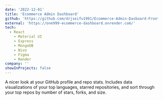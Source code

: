 ```yaml
---
date: '2022-12-01'
title: 'Ecommerce Admin Dashboard'
github: 'https://github.com/drjseifu1991/Ecommerce-Admin-Dasboard-FrontEnd'
external: 'https://one999-ecommerce-dashboard.onrender.com/'
tech:
  - React
    - Material UI
    - Express
    - MongoDB
    - Nivo
    - Figma
    - Render
company: ''
showInProjects: false
---
```


A nicer look at your GitHub profile and repo stats. Includes data visualizations of your top languages, starred repositories, and sort through your top repos by number of stars, forks, and size.
